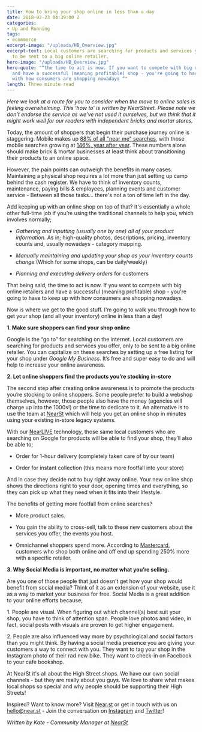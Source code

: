 ```yaml
---
title: How to bring your shop online in less than a day
date: 2018-02-23 04:39:00 Z
categories:
- Up and Running
tags:
- ecommerce
excerpt-image: "/uploads/HB_Overview.jpg"
excerpt-text: Local customers are searching for products and services you offer, only
  to be sent to a big online retailer.
hero-image: "/uploads/HB_Overview.jpg"
hero-quote: "“the time to act is now. If you want to compete with big online retailers
  and have a successful (meaning profitable) shop - you're going to have to keep up
  with how consumers are shopping nowadays “"
length: Three minute read
---
```


*Here we look at a route for you to consider when the move to online sales is feeling overwhelming. This ‘how to’ is written by NearStreet. Please note we don’t endorse the service as we’ve not used it ourselves, but we think that it might work well for our readers with independent bricks and mortar stores.*

Today, the amount of shoppers that begin their purchase journey online is staggering. Mobile makes up [88% of all "near me" searches](https://www.thinkwithgoogle.com/consumer-insights/build-your-mobile-centric-search-strategy/), with those mobile searches growing at [146%, year after year](https://goo.gl/yrogHY). These numbers alone should make brick & mortar businesses at least think about transitioning their products to an online space.

However, the pain points can outweigh the benefits in many cases. Maintaining a physical shop requires a lot more than just setting up camp behind the cash register. We have to think of inventory counts, maintenance, paying bills & employees, planning events and customer service - Between all those tasks… there's not a ton of time left in the day.

Add keeping up with an online shop on top of that? It's essentially a whole other full-time job if you’re using the traditional channels to help you, which involves normally;

- *Gathering and inputting (usually one by one) all of your product information.* As in; high-quality photos, descriptions, pricing, inventory counts and, usually nowadays - category mapping.

- *Manually maintaining and updating your shop as your inventory counts change* (Which for some shops, can be daily/weekly)

- *Planning and executing delivery orders* for customers

That being said, the time to act is now. If you want to compete with big online retailers and have a successful (meaning profitable) shop - you're going to have to keep up with how consumers are shopping nowadays.

Now is where we get to the good stuff. I'm going to walk you through how to get your shop (and all your inventory) online in less than a day!

**1. Make sure shoppers can find your shop online**

Google is the “go to” for searching on the internet. Local customers are searching for products and services you offer, only to be sent to a big online retailer. You can capitalize on these searches by setting up a free listing for your shop under *Google My Business*. It’s free and super easy to do and will help to increase your online awareness.

**2. Let online shoppers find the products you’re stocking in-store**

The second step after creating online awareness is to promote the products you’re stocking to online shoppers. Some people prefer to build a webshop themselves, however, those people also have the money (agencies will charge up into the 1000s!) or the time to dedicate to it. An alternative is to use the team at [NearSt](http://shops.near.st) which will help you get an online shop in minutes using your existing in-store legacy systems.

With our [NearLIVE](https://near.st/blog/helping-small-businesses-attract-local-shoppers) technology, those same local customers who are searching on Google for products will be able to find your shop, they’ll also be able to;

- Order for 1-hour delivery (completely taken care of by our team)

- Order for instant collection (this means more footfall into your store)

And in case they decide not to buy right away online. Your new online shop shows the directions right to your door, opening times and everything, so they can pick up what they need when it fits into their lifestyle.

The benefits of getting more footfall from online searches?

- More product sales.

- You gain the ability to cross-sell, talk to these new customers about the services you offer, the events you host.

- Omnichannel shoppers spend more. According to [Mastercard](https://www.thinkwithgoogle.com/marketing-resources/micro-moments/5-ways-consumers-connect-stores-mobile-shopping/), customers who shop both online and off end up spending 250% more with a specific retailer.

**3. Why Social Media is important, no matter what you’re selling.**

Are you one of those people that just doesn't get how your shop would benefit from social media? Think of it as an extension of your website, use it as a way to market your business for free. Social Media is a great addition to your online efforts because;

1\. People are visual. When figuring out which channel(s) best suit your shop, you have to think of attention span. People love photos and video, in fact, social posts with visuals are proven to get higher engagement.

2\. People are also influenced way more by psychological and social factors than you might think. By having a social media presence you are giving your customers a way to connect with you. They want to tag your shop in the Instagram photo of their rad new bike. They want to check-in on Facebook to your cafe bookshop.

At NearSt it's all about the High Street shops. We have our own social channels - but they are really about you guys. We love to share what makes local shops so special and why people should be supporting their High Streets!

Inspired? Want to know more? Visit [Near.st](http://near.st) or get in touch with us on [hello@near.st](mailto:hello@near.st) - Join the conversation on [Instagram](http://www.instagram.com/getnearst) and [Twitter](https://twitter.com/NearSt)!

*Written by Kate - Community Manager at [NearSt](http://near.st)*